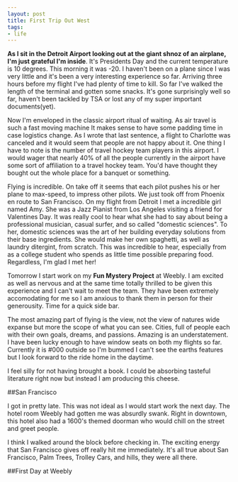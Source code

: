 ```yaml
---
layout: post
title: First Trip Out West
tags:
- life
---
```


**As I sit in the Detroit Airport looking out at the giant shnoz of an airplane, I'm just grateful I'm inside**. It's Presidents Day and the current temperature is 10 degrees. This morning it was -20. I haven't been on a plane since I was very little and it's been a very interesting experience so far. Arriving three hours before my flight I've had plenty of time to kill. So far I've walked the length of the terminal and gotten some snacks. It's gone surprisingly well so far, haven't been tackled by TSA or lost any of my super important documents(yet).

Now I'm enveloped in the classic airport ritual of waiting. As air travel is such a fast moving machine It makes sense to have some padding time in case logistics change. As I wrote that last sentence, a flight to Charlotte was canceled and it would seem that people are not happy about it. One thing I have to note is the number of travel hockey team players in this airport. I would wager that nearly 40% of all the people currently in the airport have some sort of affiliation to a travel hockey team. You'd have thought they bought out the whole place for a banquet or something.

Flying is incredible. On take off it seems that each pilot pushes his or her plane to max-speed, to impress other pilots. We just took off from Phoenix en route to San Francisco. On my flight from Detroit I met a incredible girl named Amy. She was a Jazz Pianist from Los Angeles visiting a friend for Valentines Day. It was really cool to hear what she had to say about being a professional musician, casual surfer, and so called "domestic sciences". To her, domestic sciences was the art of her building everyday solutions from their base ingredients. She would make her own spaghetti, as well as laundry ditergint, from scratch. This was incredible to hear, especially from as a college student who spends as little time possible preparing food. Regardless, I'm glad I met her!

Tomorrow I start work on my **Fun Mystery Project** at Weebly. I am excited as well as nervous and at the same time totally thrilled to be given this experience and I can't wait to meet the team. They have been extremely accomodating for me so I am anxious to thank them in person for their generousity. Time for a quick side bar.

The most amazing part of flying is the view, not the view of natures wide expanse but more the scope of what you can see. Cities, full of people each with their own goals, dreams, and passions. Amazing is an understatement. I have been lucky enough to have window seats on both my flights so far. Currently it is #000 outside so I'm bummed I can't see the earths features but I look forward to the ride home in the daytime.

I feel silly for not having brought a book. I could be absorbing tasteful literature right now but instead I am producing this cheese.

##San Francisco

I got in pretty late. This was not ideal as I would start work the next day. The hotel room Weebly had gotten me was absurdly swank. Right in downtown, this hotel also had a 1600's themed doorman who would chill on the street and greet people.

I think I walked around the block before checking in. The exciting energy that San Francisco gives off really hit me immediately. It's all true about San Francisco, Palm Trees, Trolley Cars, and hills, they were all there.

##First Day at Weebly
